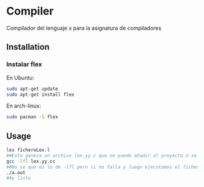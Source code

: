 # Compiler
Compilador del lenguaje x para la asignatura de compiladores

## Installation

### Instalar flex 
En Ubuntu:
```bash
sudo apt-get update
sudo apt-get install flex
```
En arch-linux:
```bash
sudo pacman -S flex
```
## Usage

```bash
lex ficheroLex.l
##Esto genera un archivo lex.yy.c que se puede añadir al proyecto o se puede ejecutar utilizando 
gcc -lfl lex.yy.cc
##No se que es lo de -lfl pero si no falla y luego ejecutamos el fichero a.out que se ha generado
./a.out
##y listo

```
